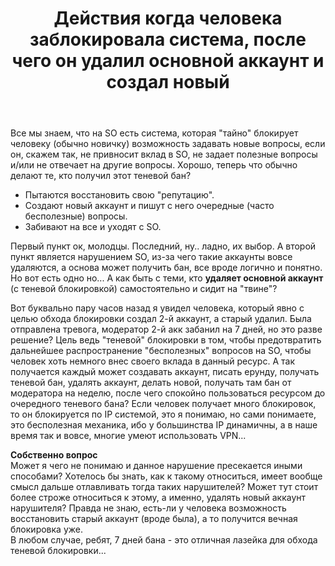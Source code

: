 ﻿---
title: "Действия когда человека заблокировала система, после чего он удалил основной аккаунт и создал новый"
se.owner.user_id: 220553
se.owner.display_name: "EvgeniyZ"
se.owner.link: "https://ru.meta.stackoverflow.com/users/220553/evgeniyz"
se.link: "https://ru.meta.stackoverflow.com/questions/14263/%d0%94%d0%b5%d0%b9%d1%81%d1%82%d0%b2%d0%b8%d1%8f-%d0%ba%d0%be%d0%b3%d0%b4%d0%b0-%d1%87%d0%b5%d0%bb%d0%be%d0%b2%d0%b5%d0%ba%d0%b0-%d0%b7%d0%b0%d0%b1%d0%bb%d0%be%d0%ba%d0%b8%d1%80%d0%be%d0%b2%d0%b0%d0%bb%d0%b0-%d1%81%d0%b8%d1%81%d1%82%d0%b5%d0%bc%d0%b0-%d0%bf%d0%be%d1%81%d0%bb%d0%b5-%d1%87%d0%b5%d0%b3%d0%be-%d0%be%d0%bd-%d1%83%d0%b4%d0%b0%d0%bb%d0%b8%d0%bb-%d0%be%d1%81%d0%bd%d0%be%d0%b2%d0%bd%d0%be%d0%b9-%d0%b0%d0%ba%d0%ba"
se.question_id: 14263
se.post_type: question
---
<p>Все мы знаем, что на SO есть система, которая &quot;тайно&quot; блокирует человеку (обычно новичку) возможность задавать новые вопросы, если он, скажем так, не привносит вклад в SO, не задает полезные вопросы и/или не отвечает на другие вопросы. Хорошо, теперь что обычно делают те, кто получил этот теневой бан?</p>
<ul>
<li>Пытаются восстановить свою &quot;репутацию&quot;.</li>
<li>Создают новый аккаунт и пишут с него очередные (часто бесполезные) вопросы.</li>
<li>Забивают на все и уходят с SO.</li>
</ul>
<p>Первый пункт ок, молодцы. Последний, ну.. ладно, их выбор. А второй пункт является нарушением SO, из-за чего такие аккаунты вовсе удаляются, а основа может получить бан, все вроде логично и понятно. Но вот есть одно но... А как быть с теми, кто <strong>удаляет основной аккаунт</strong> (с теневой блокировкой) самостоятельно и сидит на &quot;твине&quot;?</p>
<p>Вот буквально пару часов назад я увидел человека, который явно с целью обхода блокировки создал 2-й аккаунт, а старый удалил. Была отправлена тревога, модератор 2-й акк забанил на 7 дней, но это разве решение? Цель ведь &quot;теневой&quot; блокировки в том, чтобы предотвратить дальнейшее распространение &quot;бесполезных&quot; вопросов на SO, чтобы человек хоть немного внес своего вклада в данный ресурс. А так получается каждый может создавать аккаунт, писать ерунду, получать теневой бан, удалять аккаунт, делать новой, получать там бан от модератора на неделю, после чего спокойно пользоваться ресурсом до очередного теневого бана? Если человек получает много блокировок, то он блокируется по IP системой, это я понимаю, но сами понимаете, это бесполезная механика, ибо у большинства IP динамичны, а в наше время так и вовсе, многие умеют использовать VPN...</p>
<p><strong>Собственно вопрос</strong><br />
Может я чего не понимаю и данное нарушение пресекается иными способами? Хотелось бы знать, как к такому относиться, имеет вообще смысл дальше отлавливать тогда таких нарушителей? Может тут стоит более строже относиться к этому, а именно, удалять новый аккаунт нарушителя? Правда не знаю, есть-ли у человека возможность восстановить старый аккаунт (вроде была), а то получится вечная блокировка уже.<br />
В любом случае, ребят, 7 дней бана - это отличная лазейка для обхода теневой блокировки...</p>
